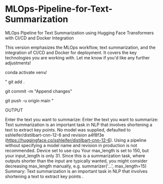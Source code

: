 # MLOps-Pipeline-for-Text-Summarization
MLOps Pipeline for Text Summarization using Hugging Face Transformers with CI/CD and Docker Integration


This version emphasizes the MLOps workflow, text summarization, and the integration of CI/CD and Docker for deployment. It covers the key technologies you are working with. Let me know if you'd like any further adjustments!

conda activate venv/

"
git add .

git commit -m "Append changes"

git push -u origin main
"

OUTPUT

Enter the text you want to summarize: Enter the text you want to summarize: Text summarization is an important task in NLP that involves shortening a text to extract key points.
No model was supplied, defaulted to sshleifer/distilbart-cnn-12-6 and revision a4f8f3e (https://huggingface.co/sshleifer/distilbart-cnn-12-6).
Using a pipeline without specifying a model name and revision in production is not recommended.
Device set to use cpu
Your max_length is set to 150, but your input_length is only 31. Since this is a summarization task, where outputs shorter than the input are typically wanted, you might consider decreasing max_length manually, e.g. summarizer('...', max_length=15)
Summary:
 Text summarization is an important task in NLP that involves shortening a text to extract key points .
